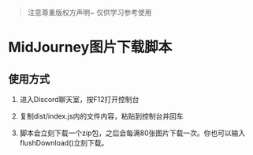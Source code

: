 > 注意尊重版权方声明~ 仅供学习参考使用
# MidJourney图片下载脚本

## 使用方式

1. 进入Discord聊天室，按F12打开控制台

2. 复制dist/index.js内的文件内容，粘贴到控制台并回车

3. 脚本会立刻下载一个zip包，之后会每满80张图片下载一次。你也可以输入flushDownload()立刻下载。

